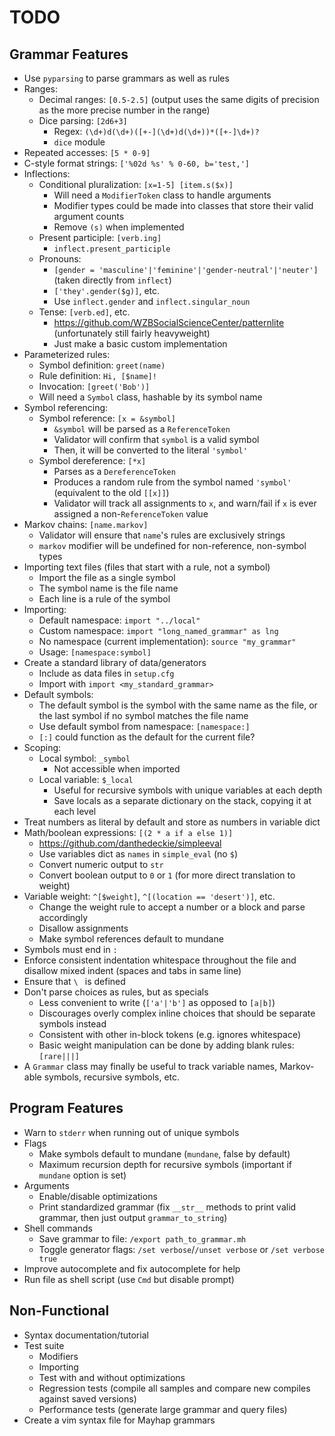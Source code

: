 # TODO

## Grammar Features

- Use `pyparsing` to parse grammars as well as rules
- Ranges:
	- Decimal ranges: `[0.5-2.5]` (output uses the same digits of precision as the more precise number in the range)
	- Dice parsing: `[2d6+3]`
		- Regex: `(\d+)d(\d+)([+-](\d+)d(\d+))*([+-]\d+)?`
		- `dice` module
- Repeated accesses: `[5 * 0-9]`
- C-style format strings: `['%02d %s' % 0-60, b='test,']`
- Inflections:
	- Conditional pluralization: `[x=1-5] [item.s($x)]`
		- Will need a `ModifierToken` class to handle arguments
		- Modifier types could be made into classes that store their valid argument counts
		- Remove `(s)` when implemented
	- Present participle: `[verb.ing]`
		- `inflect.present_participle`
	- Pronouns:
		- `[gender = 'masculine'|'feminine'|'gender-neutral'|'neuter']` (taken directly from `inflect`)
		- `['they'.gender($g)]`, etc.
		- Use `inflect.gender` and `inflect.singular_noun`
	- Tense: `[verb.ed]`, etc.
		- https://github.com/WZBSocialScienceCenter/patternlite (unfortunately still fairly heavyweight)
		- Just make a basic custom implementation
- Parameterized rules:
	- Symbol definition: `greet(name)`
	- Rule definition: `Hi, [$name]!`
	- Invocation: `[greet('Bob')]`
	- Will need a `Symbol` class, hashable by its symbol name
- Symbol referencing:
	- Symbol reference: `[x = &symbol]`
		- `&symbol` will be parsed as a `ReferenceToken`
		- Validator will confirm that `symbol` is a valid symbol
		- Then, it will be converted to the literal `'symbol'`
	- Symbol dereference: `[*x]`
		- Parses as a `DereferenceToken`
		- Produces a random rule from the symbol named `'symbol'` (equivalent to the old `[[x]]`)
		- Validator will track all assignments to `x`, and warn/fail if `x` is ever assigned a non-`ReferenceToken` value
- Markov chains: `[name.markov]`
	- Validator will ensure that `name`'s rules are exclusively strings
	- `markov` modifier will be undefined for non-reference, non-symbol types
- Importing text files (files that start with a rule, not a symbol)
	- Import the file as a single symbol
	- The symbol name is the file name
	- Each line is a rule of the symbol
- Importing:
	- Default namespace: `import "../local"`
	- Custom namespace: `import "long_named_grammar" as lng`
	- No namespace (current implementation): `source "my_grammar"`
	- Usage: `[namespace:symbol]`
- Create a standard library of data/generators
	- Include as data files in `setup.cfg`
	- Import with `import <my_standard_grammar>`
- Default symbols:
	- The default symbol is the symbol with the same name as the file, or the last symbol if no symbol matches the file name
	- Use default symbol from namespace: `[namespace:]`
	- `[:]` could function as the default for the current file?
- Scoping:
	- Local symbol: `_symbol`
		- Not accessible when imported
	- Local variable: `$_local`
		- Useful for recursive symbols with unique variables at each depth
		- Save locals as a separate dictionary on the stack, copying it at each level
- Treat numbers as literal by default and store as numbers in variable dict
- Math/boolean expressions: `[(2 * a if a else 1)]`
	- https://github.com/danthedeckie/simpleeval
	- Use variables dict as `names` in `simple_eval` (no `$`)
	- Convert numeric output to `str`
	- Convert boolean output to `0` or `1` (for more direct translation to weight)
- Variable weight: `^[$weight]`, `^[(location == 'desert')]`, etc.
	- Change the weight rule to accept a number or a block and parse accordingly
	- Disallow assignments
	- Make symbol references default to mundane
- Symbols must end in `:`
- Enforce consistent indentation whitespace throughout the file and disallow mixed indent (spaces and tabs in same line)
- Ensure that `\ ` is defined
- Don't parse choices as rules, but as specials
	- Less convenient to write (`['a'|'b']` as opposed to `[a|b]`)
	- Discourages overly complex inline choices that should be separate symbols instead
	- Consistent with other in-block tokens (e.g. ignores whitespace)
	- Basic weight manipulation can be done by adding blank rules: `[rare|||]`
- A `Grammar` class may finally be useful to track variable names, Markov-able symbols, recursive symbols, etc.

## Program Features

- Warn to `stderr` when running out of unique symbols
- Flags
	- Make symbols default to mundane (`mundane`, false by default)
	- Maximum recursion depth for recursive symbols (important if `mundane` option is set)
- Arguments
	- Enable/disable optimizations
	- Print standardized grammar (fix `__str__` methods to print valid grammar, then just output `grammar_to_string`)
- Shell commands
	- Save grammar to file: `/export path_to_grammar.mh`
	- Toggle generator flags: `/set verbose`/`/unset verbose` or `/set verbose true`
- Improve autocomplete and fix autocomplete for help
- Run file as shell script (use `Cmd` but disable prompt)

## Non-Functional

- Syntax documentation/tutorial
- Test suite
	- Modifiers
	- Importing
	- Test with and without optimizations
	- Regression tests (compile all samples and compare new compiles against saved versions)
	- Performance tests (generate large grammar and query files)
- Create a vim syntax file for Mayhap grammars
